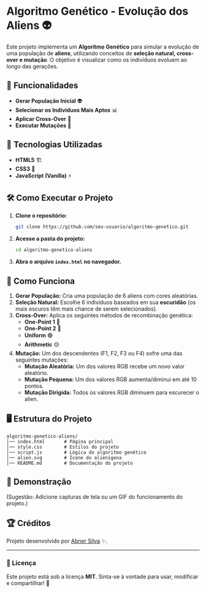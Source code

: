 # Algoritmo Genético - Evolução dos Aliens 👽

Este projeto implementa um **Algoritmo Genético** para simular a evolução de uma população de **aliens**, utilizando conceitos de **seleção natural, cross-over e mutação**. O objetivo é visualizar como os indivíduos evoluem ao longo das gerações.

## 🚀 Funcionalidades

- **Gerar População Inicial** 👽
- **Selecionar os Indivíduos Mais Aptos** 📊
- **Aplicar Cross-Over** 🔀
- **Executar Mutações** 🧬

## 📌 Tecnologias Utilizadas

- **HTML5** 🏗️
- **CSS3** 🎨
- **JavaScript (Vanilla)** ⚡

## 🛠️ Como Executar o Projeto

1. **Clone o repositório:**
   ```sh
   git clone https://github.com/seu-usuario/algoritmo-genetico.git
   ```
2. **Acesse a pasta do projeto:**
   ```sh
   cd algoritmo-genetico-aliens
   ```
3. **Abra o arquivo ****`index.html`**** no navegador.**

## 📝 Como Funciona

1. **Gerar População:** Cria uma população de 6 aliens com cores aleatórias.
2. **Seleção Natural:** Escolhe 6 indivíduos baseados em sua **escuridão** (os mais escuros têm mais chance de serem selecionados).
3. **Cross-Over:** Aplica os seguintes métodos de recombinação genética:
   - **One-Point 1** 🔵
   - **One-Point 2** 🔴
   - **Uniform** 🟢
   - **Arithmetic** 🟡
4. **Mutação:** Um dos descendentes (F1, F2, F3 ou F4) sofre uma das seguintes mutações:
   - **Mutação Aleatória:** Um dos valores RGB recebe um novo valor aleatório.
   - **Mutação Pequena:** Um dos valores RGB aumenta/diminui em até 10 pontos.
   - **Mutação Dirigida:** Todos os valores RGB diminuem para escurecer o alien.

## 🖥️ Estrutura do Projeto

```
algoritmo-genetico-aliens/
│── index.html       # Página principal
│── style.css        # Estilos do projeto
│── script.js        # Lógica do algoritmo genético
│── alien.svg        # Ícone do alienígena
│── README.md        # Documentação do projeto
```

## 📸 Demonstração

(Sugestão: Adicione capturas de tela ou um GIF do funcionamento do projeto.)

## 🏆 Créditos

Projeto desenvolvido por [Abner Silva](https://github.com/seu-usuario) ✨.

---

### 🔗 Licença

Este projeto está sob a licença **MIT**. Sinta-se à vontade para usar, modificar e compartilhar! 🚀

